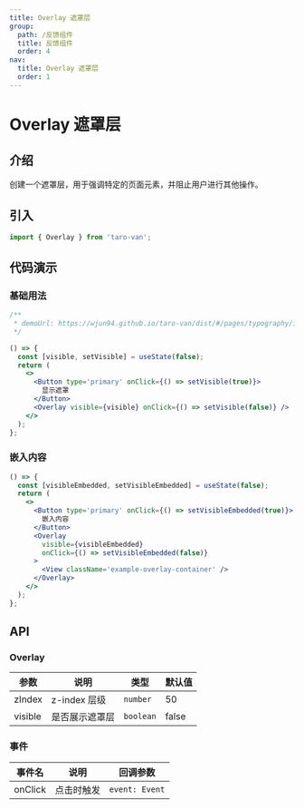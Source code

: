 ```yaml
---
title: Overlay 遮罩层
group:
  path: /反馈组件
  title: 反馈组件
  order: 4
nav:
  title: Overlay 遮罩层
  order: 1
---
```


# Overlay 遮罩层

## 介绍

创建一个遮罩层，用于强调特定的页面元素，并阻止用户进行其他操作。

## 引入

```jsx | pure
import { Overlay } from 'taro-van';
```

## 代码演示

### 基础用法

```jsx | iframe
/**
 * demoUrl: https://wjun94.github.io/taro-van/dist/#/pages/typography/index
 */

() => {
  const [visible, setVisible] = useState(false);
  return (
    <>
      <Button type='primary' onClick={() => setVisible(true)}>
        显示遮罩
      </Button>
      <Overlay visible={visible} onClick={() => setVisible(false)} />
    </>
  );
};
```

### 嵌入内容

```jsx | pure
() => {
  const [visibleEmbedded, setVisibleEmbedded] = useState(false);
  return (
    <>
      <Button type='primary' onClick={() => setVisibleEmbedded(true)}>
        嵌入内容
      </Button>
      <Overlay
        visible={visibleEmbedded}
        onClick={() => setVisibleEmbedded(false)}
      >
        <View className='example-overlay-container' />
      </Overlay>
    </>
  );
};
```

## API

### Overlay

| 参数    | 说明           | 类型      | 默认值 |
| ------- | -------------- | --------- | ------ |
| zIndex  | z-index 层级   | `number`  | 50     |
| visible | 是否展示遮罩层 | `boolean` | false  |

### 事件

| 事件名  | 说明       | 回调参数       |
| ------- | ---------- | -------------- |
| onClick | 点击时触发 | `event: Event` |
